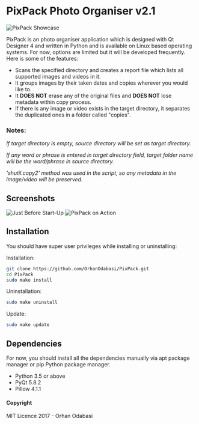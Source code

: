 # PixPack Photo Organiser v2.1

![PixPack Showcase](https://1.bp.blogspot.com/-orCPq1IU72Y/WRiELaHW9_I/AAAAAAAAOd0/VW9kEhVOvmk8jQnFsz14LFrIIuTHbEpbQCLcB/s1600/pixpackv2.png)

PixPack is an photo organiser application which is designed with Qt Designer 4
and written in Python and is available on Linux based operating systems. For now,
options are limited but it will be developed frequently. Here is some of the features:


* Scans the specified directory and creates a report file which lists all supported
images and videos in it.
* It groups images by their taken dates and copies wherever you would like to.
* It **DOES NOT** erase any of the original files and **DOES NOT** lose metadata within
copy process.
* If there is any image or video exists in the target directory, it separates the
duplicated ones in a folder called "copies".


### Notes:


*If target directory is empty, source directory will be set as target directory.*

*If any word or phrase is entered in target directory field, target folder name will
be the word/phrase in source directory.*

*'shutil.copy2' method was used in the script, so any metadata in the image/video
will be preserved.*


## Screenshots

![Just Before Start-Up](https://3.bp.blogspot.com/-oocUWYEW40s/WRh9sBukzWI/AAAAAAAAOdg/GnlTyMCos2EQrnRyq6zNXDS-rZlWo1ERQCLcB/s1600/pixpack1.png)
![PixPack on Action](https://3.bp.blogspot.com/-WoR7EHaVce8/WRh-IncDKuI/AAAAAAAAOdk/t0mACs2g98cjsuFVll4DLK490QaE7QvqQCLcB/s1600/action.png)


## Installation


You should have super user privileges while installing or uninstalling:

Installation:
```sh
git clone https://github.com/OrhanOdabasi/PixPack.git
cd PixPack
sudo make install
```

Uninstallation:
```sh
sudo make uninstall
```

Update:
```sh
sudo make update
```


## Dependencies


For now, you should install all the dependencies manually via apt package manager
or pip Python package manager.


* Python 3.5 or above
* PyQt 5.8.2
* Pillow 4.1.1


#### Copyright

MIT Licence 2017 - Orhan Odabasi
